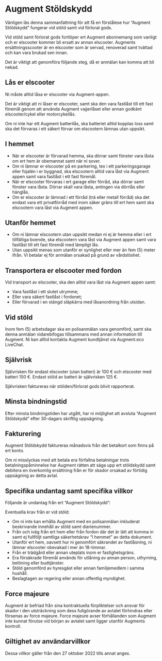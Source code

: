# Augment Stöldskydd

Vänligen läs denna sammanfattning för att få en förstålese hur “Augment Stöldskydd” fungerar vid stöld samt vid förlorat gods.

Vid stöld samt förlorat gods fortlöper ert Augment abonnemang som vanligt och er elscooter kommer bli ersatt av annan elscooter. Augments ersättningsscooter är en elscooter som är servad, renoverad samt tvättad och kan vara brukad sen innan.

Det är viktigt att genomföra följande steg, då er anmälan kan komma att bli nekad.

## Lås er elscooter

Ni måste alltid låsa er elscooter via Augment-appen.

Det är viktigt att ni låser er elscooter, samt ska den vara fastlåst till ett fast föremål genom att använda Augment vajjerlåset eller annan godkänt elscooter/cykel eller motorcykellås.

Om ni inte har ett Augment batterilås, ska batteriet alltid kopplas loss samt ska det förvaras i ett säkert förvar om elscootern lämnas utan uppsikt.

## I hemmet

- När er elscooter är förvarad hemma, ska dörrar samt fönster vara låsta om ert hem är obemannat samt när ni sover.
- Om ni lämnar er elscooter på en parkering, tex i ett parkeringsgarage eller fojalén i er byggnad, ska elscootern alltid vara låst via Augment appen samt vara fastlåst i ett fast föremål.
- När er elscooter förvaras i ert garage eller förråd, ska dörrar samt fönster vara låsta. Dörrar skall vara låsta, antingen via dörrlås eller hänglås.
- Om er elscooter är lämnad i ett förråd (trä eller metall förråd) ska det endast vara ett privatförråd med inom säker gräns till ert hem samt ska elscootern vara låst via Augment appen.

## Utanför hemmet

- Om ni lämnar elscootern utan uppsikt medan ni ej är hemma eller i ert tillfälliga boende, ska elscootern vara låst via Augment appen samt vara fastlåst till ett fast föremål med lämpligt lås.
- Utan uppsikt menas som utanför er synlighet eller mer än fem (5) meter ifrån. Vi betalar ej för anmälan orsakad på grund av vårdslöshet.

## Transportera er elscooter med fordon

Vid transport av elscooter, ska den alltid vara låst via Augment appen samt:

- Vara fastlåst i ett slutet utrymme;
- Eller vara säkert fastlåst i fordonet;
- Eller förvarad i en stängd släpkärra med låsanordning från utsidan.

<div class="page"/>

## Vid stöld

Inom fem (5) arbetsdagar ska en polisanmälan vara genomförd, samt ska denna anmälan vidarebifogas tillsammans med annan information till Augment. Ni kan alltid kontakta Augment kundtjänst via Augment.eco LiveChat.

## Självrisk

Självrisken för endast elscooter (utan batteri) är 100 € och elscooter med batteri 150 €. Endast stöld av batteri är självrisken 125 €.

Självrisken faktureras när stölden/förlorat gods blivit rapporterat.

## Minsta bindningstid

Efter minsta bindningstiden har utgått, har ni möjlighet att avsluta “Augment Stöldskydd” efter 30-dagars skriftlig uppsägning.

## Fakturering

Augment Stöldskydd faktureras månadsvis från det betalkort som finns på ert konto.

Om ni misslyckas med att betala era förfallna betalningar trots betalningspåminnelse har Augment rätten att säga upp ert stöldskydd samt debitera en överkomlig ersättning från er för skador orsakad av förtidig uppsägning av detta avtal.

## Specifika undantag samt specifika villkor

Följande är undantag från ert “Augment Stöldskydd”:

Eventuella krav från er vid stöld:

- Om ni inte kan erhålla Augment med en polisanmälan inkluderat beskrivande innehåll av stöld samt diarienummer.
- Från och iväg från ert hem eller från fordon där det är lätt att komma in samt ej fullföljt samtliga säkerhetskrav “I hemmet” av detta dokument.
- Utanför ert hem, oavsett hur ni genomfört säkrandet av fastlåsning, ni lämnar elscooter obevakad i mer än 18-timmar.
- Från er trädgård eller annan uteplats inom er fastighetsgräns.
- Era försäkrade föremål används för utlåning av annan person, uthyrning, belöning eller budtjänster.
- Stöld genomförd av hyresgäst eller annan familjemedlem i samma hushåll.
- Beslagtagen av regering eller annan offentlig myndighet.

## Force majeure

Augment är befriad från sina kontraktuella förpliktelser och ansvar för skador i den utsträckning som dess fullgörande av avtalet förhindras eller försenas av force majeure. Force majeure avser förhållanden som Augment inte kunnat förutse vid början av avtalet samt ligger utanför Augments kontroll.

## Giltighet av användarvillkor

Dessa villkor gäller från den 27 oktober 2022 tills annat anges.
